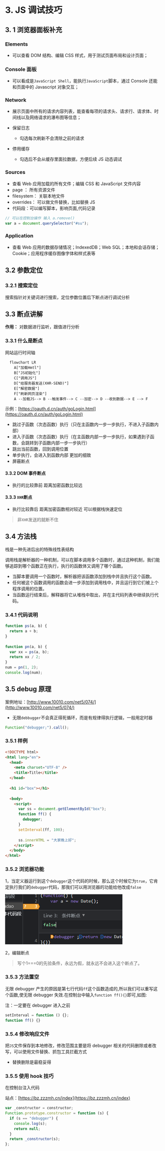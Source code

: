# 3. JS 调试技巧

## 3. 1 浏览器面板补充

### Elements

- 可以查看 DOM 结构、编辑 CSS 样式，用于测试页面布局和设计页面；

### Console 面板

- 可以看成是`JavaScript Shell`，能执行`JavaScript`脚本，通过 Console 还能和页面中的 Javascript 对象交互；

### Network

- 展示页面中所有的请求内容列表，能查看每项的请求头、请求行、请求体、时间线以及网络请求的瀑布图等信息；

- 保留日志
  - 勾选每次刷新不会清除之前的请求
- 停用缓存
  - 勾选后不会从缓存里面拉数据，方便后续 JS 动态调试

### Sources

- 查看 Web 应用加载的所有文件；编辑 CSS 和 JavaScript 文件内容
- page ： 所有资源文件
- filesystem： 关联本地文件
- overrides： 可以做文件替换，比如替换 JS
- 代码段：可以编写脚本，影响页面,代码记录

```javascript {.line-numbers}
// 可以在控制台操作 输入 a.remove()
var a = document.querySelector("#su");
```

### Application

- 查看 Web 应用的数据存储情况；IndexedDB；Web SQL；本地和会话存储；Cookie；应用程序缓存图像字体和样式表等

## 3.2 参数定位

### 3.2.1 搜索定位

搜索指针对关键词进行搜索，定位参数位置后下断点进行调试分析

## 3.3 断点讲解

**作用：** 对数据进行监听，跟值进行分析

### 3.3.1 什么是断点

网站运行时间轴

```mermaid {.line-numbers}
  flowchart LR
    A["加载Hmtl"]
    B["JS初始化"]
    C["调用JS"]
    D["给服务器发送(XHR-SEND)"]
    E["解密数据"]
    F["刷新网页渲染"]
    A --加载JS--> B --触发事件--> C --加密--> D --收到数据--> E --> F
```

示例：[https://oauth.d.cn/auth/goLogin.html](https://oauth.d.cn/auth/goLogin.html)

- 跳过子函数（次态函数）执行（只在主函数内一步一步执行，不进入子函数内部）
- 进入子函数（次态函数）执行（在主函数内部一步一步执行，如果遇到子函数，会跳转到子函数内部一步一步执行）
- 跳出当前函数，回到调用位置
- 单步执行，会进入到函数内部 更加的细致
- 屏蔽断点

#### 3.3.2 DOM 事件断点

- 执行的比较靠前 距离加密函数比较远

#### 3.3.3 `XHR`断点

- 执行比较靠后 距离加密函数相对较近 可以根据栈快速定位

> 非`XHR`发送的就断不住

## 3.4 方法栈

栈是一种先进后出的特殊线性表结构

调用栈是解析器的一种机制，可以在脚本调用多个函数时，通过这种机制，我们能够追踪到哪个函数正在执行，执行的函数体又调用了哪个函数。

- 当脚本要调用一个函数时，解析器把该函数添加到栈中并且执行这个函数。
- 任何被这个函数调用的函数会进一步添加到调用栈中，并且运行到它们被上个程序调用的位置。
- 当函数运行结束后，解释器将它从堆栈中取出，并在主代码列表中继续执行代码。

### 3.4.1 代码说明

```javascript {.line-numbers}
function ps(a, b) {
  return a + b;
}

function pn(a, b) {
  var xx = ps(a, b);
  return xx / 2;
}
num = pn(1, 2);
console.log(num);
```

## 3.5 debug 原理

案例地址：[http://www.10010.com/net5/074/](http://www.10010.com/net5/074/)

- 无限`debbugger`不会真正得死循环，而是有规律得执行逻辑，一般用定时器

```javascript {.line-numbers}
Function("debugger;").call();
```

### 3.5.1 样例

```html
<!DOCTYPE html>
<html lang="en">
  <head>
    <meta charset="UTF-8" />
    <title>Title</title>
  </head>

  <h1 id="box"></h1>

  <body>
    <script>
      var ss = document.getElementById("box");
      function ff() {
        debugger;
      }
      setInterval(ff, 100);

      ss.innerHTML = "大家晚上好";
    </script>
  </body>
</html>
```

### 3.5.2 浏览器功能

​ 1，当定义器运行到这个`debugger`这个代码的时候，那么这个时候它为`true`，它肯定执行我们的`debugger`代码，那我们可以用浏览器的功能给他改成`false`

![image-20220810162631398](images\image-20220810162631398.png)

2，编辑断点

> 写个1===0的先验条件，永远为假，就永远不会进入这个断点了。

### 3.5.3 方法置空

无限 debugger 产生的原因是第七行代码`ff`这个函数造成的,所以我们可以重写这个函数,使无限 debugger 失效.在控制台中输入`function ff(){}`即可,如图:

注：一定要在 debugger 进入之前

```js
setInterval = function () {};
function ff() {}
```

### 3.5.4 修改响应文件

把`JS`文件保存到本地修改，修改范围主要是将 debugger 相关的代码删除或者改写，可以使用文件替换、抓包工具拦截方式

- 替换删除是最稳妥得

### 3.5.5 使用 hook 技巧

在控制台注入代码

站点：[https://bz.zzzmh.cn/index](https://bz.zzzmh.cn/index)

```javascript {.line-numbers}
var _constructor = constructor;
Function.prototype.constructor = function (s) {
  if (s == "debugger") {
    console.log(s);
    return null;
  }
  return _constructor(s);
};
```
